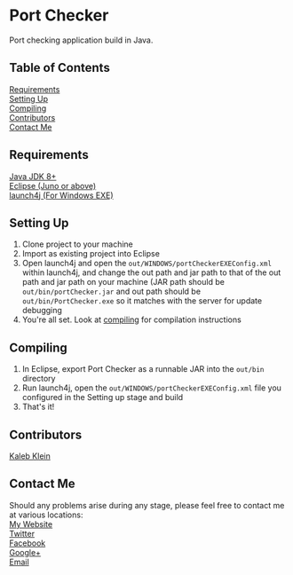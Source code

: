 # Port Checker
Port checking application build in Java.

## Table of Contents
[Requirements](#requirements)  
[Setting Up](#setting-up)  
[Compiling](#compiling)  
[Contributors](#contributors)  
[Contact Me](#contact-me)

## Requirements
[Java JDK 8+](http://www.oracle.com/technetwork/java/javase/downloads/index.html)  
[Eclipse (Juno or above)](https://eclipse.org)  
[launch4j (For Windows EXE)](http://launch4j.sourceforge.net/)

## Setting Up
  1. Clone project to your machine
  2. Import as existing project into Eclipse
  3. Open launch4j and open the ```out/WINDOWS/portCheckerEXEConfig.xml``` within launch4j, and change the out path and jar path to that of the out path and jar path on your machine (JAR path should be ```out/bin/portChecker.jar``` and out path should be ```out/bin/PortChecker.exe``` so it matches with the server for update debugging
  4. You're all set. Look at [compiling](#compiling) for compilation instructions

## Compiling
  1. In Eclipse, export Port Checker as a runnable JAR into the ```out/bin``` directory
  2. Run launch4j, open the ```out/WINDOWS/portCheckerEXEConfig.xml``` file you configured in the Setting up stage and build
  3. That's it!

## Contributors
[Kaleb Klein](https://github.com/pazuzu156)

## Contact Me
Should any problems arise during any stage, please feel free to contact me at various locations:  
[My Website](http://www.kalebklein.com)  
[Twitter](https://twitter.com/Pazuzu156)  
[Facebook](https://www.facebook.com/)  
[Google+](https://plus.google.com/u/0/+KalebKleinProgramming/posts)  
[Email](mailto:klein.jae@gmail.com)  
